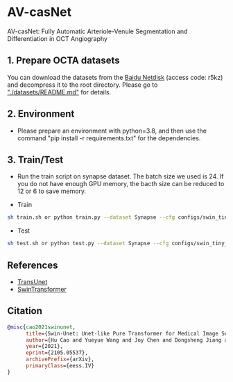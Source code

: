 # AV-casNet
AV-casNet: Fully Automatic Arteriole-Venule Segmentation and Differentiation in OCT Angiography

## 1. Prepare OCTA datasets 
You can download the datasets from the [Baidu Netdisk](https://pan.baidu.com/s/1F04DSao6tLhbB5h5pUQqcQ?pwd=r5kz) (access code: r5kz) and decompress it to the root directory. Please go to ["./datasets/README.md"](datasets/README.md) for details. 

## 2. Environment

- Please prepare an environment with python=3.8, and then use the command "pip install -r requirements.txt" for the dependencies.

## 3. Train/Test

- Run the train script on synapse dataset. The batch size we used is 24. If you do not have enough GPU memory, the bacth size can be reduced to 12 or 6 to save memory.

- Train

```bash
sh train.sh or python train.py --dataset Synapse --cfg configs/swin_tiny_patch4_window7_224_lite.yaml --root_path your DATA_DIR --max_epochs 150 --output_dir your OUT_DIR  --img_size 224 --base_lr 0.05 --batch_size 24
```

- Test 

```bash
sh test.sh or python test.py --dataset Synapse --cfg configs/swin_tiny_patch4_window7_224_lite.yaml --is_saveni --volume_path your DATA_DIR --output_dir your OUT_DIR --max_epoch 150 --base_lr 0.05 --img_size 224 --batch_size 24
```

## References
* [TransUnet](https://github.com/Beckschen/TransUNet)
* [SwinTransformer](https://github.com/microsoft/Swin-Transformer)

## Citation

```bibtex
@misc{cao2021swinunet,
      title={Swin-Unet: Unet-like Pure Transformer for Medical Image Segmentation}, 
      author={Hu Cao and Yueyue Wang and Joy Chen and Dongsheng Jiang and Xiaopeng Zhang and Qi Tian and Manning Wang},
      year={2021},
      eprint={2105.05537},
      archivePrefix={arXiv},
      primaryClass={eess.IV}
}
```
